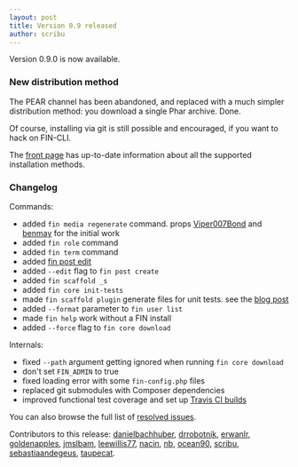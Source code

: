 ```yaml
---
layout: post
title: Version 0.9 released
author: scribu
---
```

Version 0.9.0 is now available.

### New distribution method

The PEAR channel has been abandoned, and replaced with a much simpler distribution method: you download a single Phar archive. Done.

Of course, installing via git is still possible and encouraged, if you want to hack on FIN-CLI.

The [front page](/) has up-to-date information about all the supported installation methods.

### Changelog

Commands:

- added `fin media regenerate` command. props [Viper007Bond](https://github.com/Viper007Bond) and [benmay](https://github.com/benmay) for the initial work
- added `fin role` command
- added `fin term` command
- added [fin post edit](/blog/editing-posts.html)
- added `--edit` flag to `fin post create`
- added `fin scaffold _s`
- added `fin core init-tests`
- made `fin scaffold plugin` generate files for unit tests. see the [blog post](/blog/plugin-unit-tests.html)
- added `--format` parameter to `fin user list`
- made `fin help` work without a FIN install
- added `--force` flag to `fin core download`

Internals:

- fixed `--path` argument getting ignored when running `fin core download`
- don't set `FIN_ADMIN` to true
- fixed loading error with some `fin-config.php` files
- replaced git submodules with Composer dependencies
- improved functional test coverage and set up [Travis CI builds](https://travis-ci.org/fin-cli/fin-cli)

You can also browse the full list of [resolved issues](https://github.com/fin-cli/fin-cli/issues?milestone=7&state=closed).

Contributors to this release: [danielbachhuber](http://github.com/danielbachhuber), [drrobotnik](http://github.com/drrobotnik), [erwanlr](http://github.com/erwanlr), [goldenapples](http://github.com/goldenapples), [jmslbam](http://github.com/jmslbam), [leewillis77](http://github.com/leewillis77), [nacin](http://github.com/nacin), [nb](http://github.com/nb), [ocean90](http://github.com/ocean90), [scribu](http://github.com/scribu), [sebastiaandegeus](http://github.com/sebastiaandegeus), [taupecat](http://github.com/taupecat).
